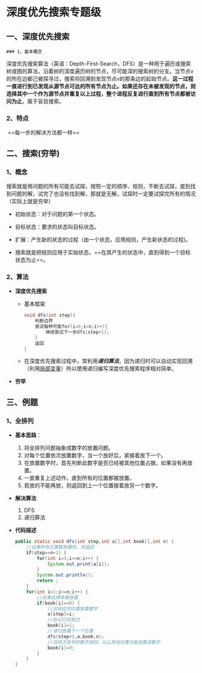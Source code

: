 # 深度优先搜索专题级

## 一、深度优先搜索

	### 1、基本概念

​	深度优先搜索算法（英语：Depth-First-Search，DFS）是一种用于遍历或搜索树或图的算法。沿着树的深度遍历树的节点，尽可能深的搜索树的分支。当节点v的所在边都己被探寻过，搜索将回溯到发现节点v的那条边的起始节点。**这一过程一直进行到已发现从源节点可达的所有节点为止。如果还存在未被发现的节点，则选择其中一个作为源节点并重复以上过程，整个进程反复进行直到所有节点都被访问为止**。属于盲目搜索。

### 2、特点

​	==每一步的解决方法都一样==

## 二、搜索(穷举)

### 1、概念

​		搜索就是用问题的所有可能去试探，按照一定的顺序、规则，不断去试探，直到找到问题的解，试完了也没有找到解，那就是无解，试探时一定要试探完所有的情况（实际上就是穷举）

- 初始状态：对于问题的第一个状态。
- 目标状态：要求的状态叫目标状态。

- 扩展：产生新的状态的过程（由一个状态，应用规则，产生新状态的过程)。
- 搜索就是把规则应用于实始状态，==在其产生的状态中，直到得到一个目标状态为止==。

### 2、算法

- **深度优先搜索**

  - 基本框架

    ```c
    void dfs(int step){
    	判断边界
        尝试每种可能for(i=0;i<n;i++){
            继续尝试下一步dfs(step+1);
        }
        返回
    }
    ```

  - 在深度优先搜索过程中，常利用***递归算法***，因为递归时可以自动实现回溯（利用[局部变量](https://baike.baidu.com/item/局部变量)）所以使用递归编写深度优先搜索程序相对简单。

- **穷举**

## 三、例题

### 1、全排列

- **基本思路**：

  1. 将全排列问题抽象成数字的放置问题。
  2. 对每个位置依次放置数字，当一个放好后，紧接着放下一个。
  3. 在放置数字时，首先判断此数字是否已经被其他位置占据，如果没有再放置。
  4. 一直重复上述动作，直到所有的位置都被放置。
  5. 若放的不能再放，则返回到上一个位置接着放另一个数字。

- **解决算法**

  1. DFS
  2. 递归算法

- **代码描述**

  ```java
  public static void dfs(int step,int a[],int book[],int n) {
      //如果所有位置都放置完，则返回
      if(step==n+1) {
          for(int i=1;i<=n;i++) {
              System.out.print(a[i]);
          }
          System.out.println();
          return ;
      }
      for(int i=1;i<=n;i++) {
          //如果此牌未被放置
          if(book[i]==0) {
              //对现在的位置放置数字
              a[step]=i;
              //标记已经放过
              book[i]=1;
              //递归放置下一个位置
              dfs(step+1,a,book,n);
              //将刚才放号的数字收回，以让其他位置也能放置该数字
              book[i]=0;	
          }	
      }
  }
  ```

  


